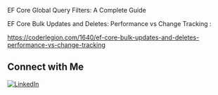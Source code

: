 EF Core Global Query Filters: A Complete Guide

EF Core Bulk Updates and Deletes: Performance vs Change Tracking : 

https://coderlegion.com/1640/ef-core-bulk-updates-and-deletes-performance-vs-change-tracking

## Connect with Me

[![LinkedIn](https://img.shields.io/badge/LinkedIn-Profile-blue)](https://www.linkedin.com/in/spyros-ponaris-913a6937/)
